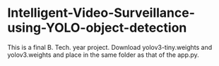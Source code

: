 # Intelligent-Video-Surveillance-using-YOLO-object-detection
This is a final B. Tech. year project.
Download yolov3-tiny.weights and yolov3.weights and place in the same folder as that of the app.py.
